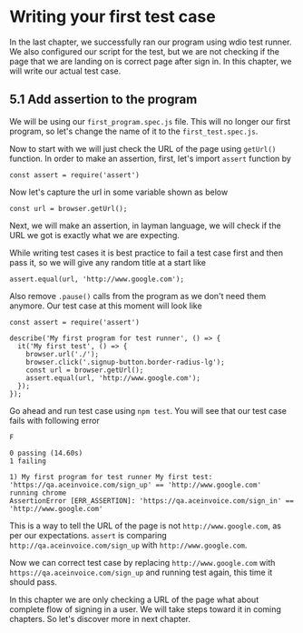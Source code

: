 # Writing your first test case

In the last chapter, we successfully ran our program using wdio test runner. We also configured our script for the test, but we are not checking if the page that we are landing on is correct page after sign in. In this chapter, we will write our actual test case.

## 5.1 Add assertion to the program

We will be using our `first_program.spec.js` file. This will no longer our first program, so let's change the name of it to the `first_test.spec.js`.

Now to start with we will just check the URL of the page using `getUrl()` function. In order to make an assertion, first, let's import `assert` function by

```
const assert = require('assert')
```

Now let's capture the url in some variable shown as below

```
const url = browser.getUrl();
```

Next, we will make an assertion, in layman language, we will check if the URL we got is exactly what we are expecting.

While writing test cases it is best practice to fail a test case first and then pass it, so we will give any random title at a start like

```
assert.equal(url, 'http://www.google.com');
```

Also remove `.pause()` calls from the program as we don't need them anymore. Our test case at this moment will look like

```
const assert = require('assert')

describe('My first program for test runner', () => {
  it('My first test', () => {
    browser.url('./');
    browser.click('.signup-button.border-radius-lg');
    const url = browser.getUrl();
    assert.equal(url, 'http://www.google.com');
  });
});
```

Go ahead and run test case using `npm test`. You will see that our test case fails with following error

```
F

0 passing (14.60s)
1 failing

1) My first program for test runner My first test:
'https://qa.aceinvoice.com/sign_up' == 'http://www.google.com'
running chrome
AssertionError [ERR_ASSERTION]: 'https://qa.aceinvoice.com/sign_in' == 'http://www.google.com'
```


This is a way to tell the URL of the page is not `http://www.google.com`, as per our expectations. `assert` is comparing `http://qa.aceinvoice.com/sign_up` with `http://www.google.com`.

Now we can correct test case by replacing `http://www.google.com` with `https://qa.aceinvoice.com/sign_up` and running test again, this time it should pass.

In this chapter we are only checking a URL of the page what about complete flow of signing in a user. We will take steps toward it in coming chapters. So let's discover more in next chapter.
